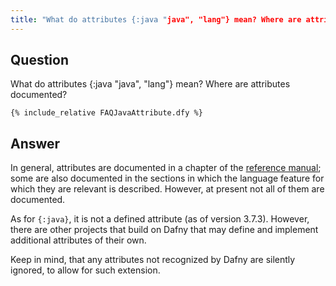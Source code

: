 ```yaml
---
title: "What do attributes {:java "java", "lang"} mean? Where are attributes documented?"
---
```


## Question

What do attributes {:java "java", "lang"} mean? Where are attributes documented?
```dafny
{% include_relative FAQJavaAttribute.dfy %}
```

## Answer

In general, attributes are documented in a chapter of the [reference manual](https://dafny.org/dafny/DafnyRef/DafnyRef#sec-attributes); some are also documented in the sections in which the language feature for which they are relevant is described.
However, at present not all of them are documented.

As for `{:java}`, it is not a defined attribute (as of version 3.7.3). However, there are other projects that build on Dafny that may define and implement additional attributes of their own.

Keep in mind, that any attributes not recognized by Dafny are silently ignored, to allow for such extension.
